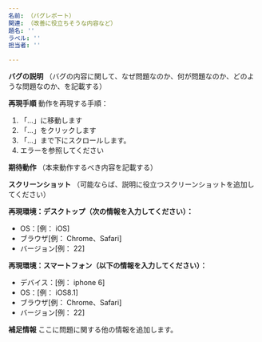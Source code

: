 ```yaml
---
名前: （バグレポート）
関連: （改善に役立ちそうな内容など）
題名: ''
ラベル: ''
担当者: ''

---
```


**バグの説明**
（バグの内容に関して、なぜ問題なのか、何が問題なのか、どのような問題なのか、を記載する）

**再現手順**
動作を再現する手順：
1. 「...」に移動します
2. 「...」をクリックします
3. 「...」まで下にスクロールします。
4. エラーを参照してください

**期待動作**
（本来動作するべき内容を記載する）

**スクリーンショット**
（可能ならば、説明に役立つスクリーンショットを追加してください）

**再現環境：デスクトップ（次の情報を入力してください）：**
  - OS：[例： iOS]
  - ブラウザ[例： Chrome、Safari]
  - バージョン[例： 22]

**再現環境：スマートフォン（以下の情報を入力してください）：**
  - デバイス：[例： iphone 6]
  - OS：[例： iOS8.1]
  - ブラウザ[例： Chrome、Safari]
  - バージョン[例： 22]

**補足情報**
ここに問題に関する他の情報を追加します。

